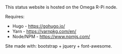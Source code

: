 
This status website is hosted on the Omega R-Pi node.

Requires:
* Hugo - https://gohugo.io/
* Yarn - https://yarnpkg.com/en/
* Node/NPM - https://www.npmjs.com/

Site made with: bootstrap + jquery + font-awesome.